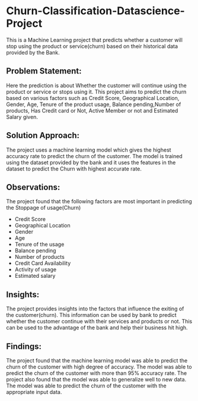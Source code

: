 # Churn-Classification-Datascience-Project
This is a Machine Learning project that predicts whether a customer will stop using the product or service(churn) based on their historical data provided by the Bank.
## Problem Statement:
Here the prediction is about Whether the customer will continue using the product or service or stops using it. This project aims to predict the churn based on various factors such as Credit Score, Geographical Location, Gender, Age, Tenure of the product usage, Balance pending,Number of products, Has Credit card or Not, Active Member or not and Estimated Salary given.
## Solution Approach:
The project uses a machine learning model which gives the highest accuracy rate to predict the churn of the customer. The model is trained using the dataset provided by the bank and it uses the features in the dataset to predict the Churn with highest accurate rate.
## Observations:
The project found that the following factors are most important in predicting the Stoppage of usage(Churn)
* Credit Score
* Geographical Location
* Gender
* Age
* Tenure of the usage
* Balance pending
* Number of products
* Credit Card Availability
* Activity of usage
* Estimated salary
## Insights: 
The project provides insights into the factors that influence the exiting of the customer(churn). This information can be used by bank to predict whether the customer continue with their services and products or not. This can be used to the advantage of the bank and help their business hit high.
## Findings:
The project found that the machine learning model was able to predict the churn of the customer with high degree of accuracy. The model was able to predict the churn of the customer with more than 95% accuracy rate. The project also found that the model was able to generalize well to new data. The model was able to predict the churn of the customer with the appropriate input data.
